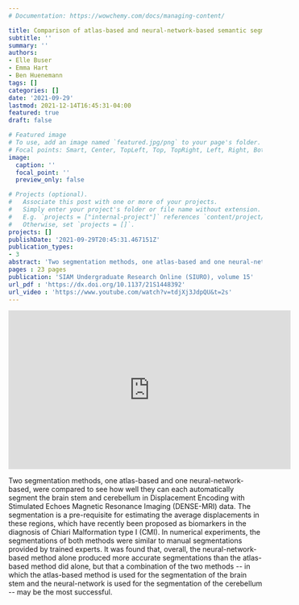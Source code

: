 ```yaml
---
# Documentation: https://wowchemy.com/docs/managing-content/

title: Comparison of atlas-based and neural-network-based semantic segmentation for DENSE MRI images
subtitle: ''
summary: ''
authors:
- Elle Buser
- Emma Hart
- Ben Huenemann
tags: []
categories: []
date: '2021-09-29'
lastmod: 2021-12-14T16:45:31-04:00
featured: true
draft: false

# Featured image
# To use, add an image named `featured.jpg/png` to your page's folder.
# Focal points: Smart, Center, TopLeft, Top, TopRight, Left, Right, BottomLeft, Bottom, BottomRight.
image:
  caption: ''
  focal_point: ''
  preview_only: false

# Projects (optional).
#   Associate this post with one or more of your projects.
#   Simply enter your project's folder or file name without extension.
#   E.g. `projects = ["internal-project"]` references `content/project/deep-learning/index.md`.
#   Otherwise, set `projects = []`.
projects: []
publishDate: '2021-09-29T20:45:31.467151Z'
publication_types:
- 3
abstract: 'Two segmentation methods, one atlas-based and one neural-network-based, were compared to see how well they can each automatically segment the brain stem and cerebellum in Displacement Encoding with Stimulated Echoes Magnetic Resonance Imaging (DENSE-MRI) data. The segmentation is a pre-requisite for estimating the average displacements in these regions, which have recently been proposed as biomarkers in the diagnosis of Chiari Malformation type I (CMI). In numerical experiments, the segmentations of both methods were similar to manual segmentations provided by trained experts. It was found that, overall, the neural-network-based method alone produced more accurate segmentations than the atlas-based method did alone, but that a combination of the two methods -- in which the atlas-based method is used for the segmentation of the brain stem and the neural-network is used for the segmentation of the cerebellum -- may be the most successful. '
pages : 23 pages
publication: 'SIAM Undergraduate Research Online (SIURO), volume 15'
url_pdf : 'https://dx.doi.org/10.1137/21S1448392'
url_video : 'https://www.youtube.com/watch?v=tdjXj3JdpQU&t=2s'
---
```


<iframe width="560" height="315" src="https://www.youtube.com/embed/tdjXj3JdpQU" title="YouTube video player" frameborder="0" allow="accelerometer; autoplay; clipboard-write; encrypted-media; gyroscope; picture-in-picture" allowfullscreen></iframe>

Two segmentation methods, one atlas-based and one neural-network-based, were compared to see how well they can each automatically segment the brain stem and cerebellum in Displacement Encoding with Stimulated Echoes Magnetic Resonance Imaging (DENSE-MRI) data. The segmentation is a pre-requisite for estimating the average displacements in these regions, which have recently been proposed as biomarkers in the diagnosis of Chiari Malformation type I (CMI). In numerical experiments, the segmentations of both methods were similar to manual segmentations provided by trained experts. It was found that, overall, the neural-network-based method alone produced more accurate segmentations than the atlas-based method did alone, but that a combination of the two methods -- in which the atlas-based method is used for the segmentation of the brain stem and the neural-network is used for the segmentation of the cerebellum -- may be the most successful. 